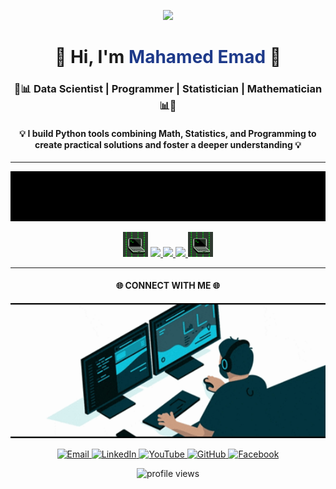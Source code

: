 <p align="center">
  <img src="https://raw.githubusercontent.com/mahamed-emad/Mahamed_Emad/main/data/cover.gif" width="1000"/>
</p>

<h1 align="center">👋 Hi, I'm <span style="color:#1E3A8A;">Mahamed Emad</span> 👋</h1>
<h3 align="center">🤖📊 Data Scientist | Programmer | Statistician | Mathematician 📊🤖</h3>

<h4 align="center">💡 I build <b>Python</b> tools combining <b>Math</b>, <b>Statistics</b>, and <b>Programming</b> to create practical solutions and foster a deeper understanding 💡</h4>

---

<p align="center">
  <img src="https://raw.githubusercontent.com/mahamed-emad/Mahamed_Emad/main/data/hello%20world.gif" width="900" />
</p>

<p align="center">
  <img src="https://raw.githubusercontent.com/mahamed-emad/Mahamed_Emad/main/data/comp.gif" width="40" alt="Left GIF">
  <a href="https://leetcode.com/u/mahamed-emad">
    <img src="https://img.shields.io/badge/LeetCode-1E3A8A?style=for-the-badge&logo=leetcode&logoColor=white" />
  </a>
  <a href="https://www.youtube.com/@Algo_Stack">
    <img src="https://img.shields.io/badge/YouTube-1E3A8A?style=for-the-badge&logo=youtube&logoColor=white" />
  </a>
  <a href="https://codewars.com/users/mahamed-emad">
    <img src="https://img.shields.io/badge/Codewars-1E3A8A?style=for-the-badge&logo=codewars&logoColor=white" />
  </a>
    <img src="https://raw.githubusercontent.com/mahamed-emad/Mahamed_Emad/main/data/comp.gif" width="40"alt="Right GIF">
</p>

---

<h4 align="center"> 🌐 CONNECT WITH ME 🌐</h4>
<p align="center">
  <img src="https://raw.githubusercontent.com/mahamed-emad/Mahamed_Emad/main/data/coding.gif" width="700">
</p>

<p align="center">
  <a href="mailto:mahamed.emad.barakat@gmail.com">
    <img src="https://img.shields.io/badge/Email-D14836?style=for-the-badge&logo=gmail&logoColor=white" alt="Email"/>
  </a>
  <a href="https://www.linkedin.com/in/Mahamed-Emad">
    <img src="https://img.shields.io/badge/LinkedIn-0077B5?style=for-the-badge&logo=linkedin&logoColor=white" alt="LinkedIn"/>
  </a>
  <a href="https://www.youtube.com/@Algo_Stack">
    <img src="https://img.shields.io/badge/YouTube-FF0000?style=for-the-badge&logo=youtube&logoColor=white" alt="YouTube"/>
  </a>
  <a href="https://github.com/Mahamed-Emad">
    <img src="https://img.shields.io/badge/GitHub-181717?style=for-the-badge&logo=github&logoColor=white" alt="GitHub"/>
  </a>
  <a href="https://facebook.com/Mahamed0Emad">
    <img src="https://img.shields.io/badge/Facebook-1877F2?style=for-the-badge&logo=facebook&logoColor=white" alt="Facebook"/>
  </a>
</p>

<p align="center">
  <img src="https://komarev.com/ghpvc/?username=Mahamed-Emad&label=Views&color=1E3A8A&style=flat-square" alt="profile views" />
</p>
